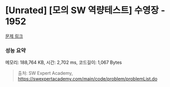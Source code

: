# [Unrated] [모의 SW 역량테스트] 수영장 - 1952 

[문제 링크](https://swexpertacademy.com/main/code/problem/problemDetail.do?contestProbId=AV5PpFQaAQMDFAUq) 

### 성능 요약

메모리: 188,764 KB, 시간: 2,702 ms, 코드길이: 1,067 Bytes



> 출처: SW Expert Academy, https://swexpertacademy.com/main/code/problem/problemList.do